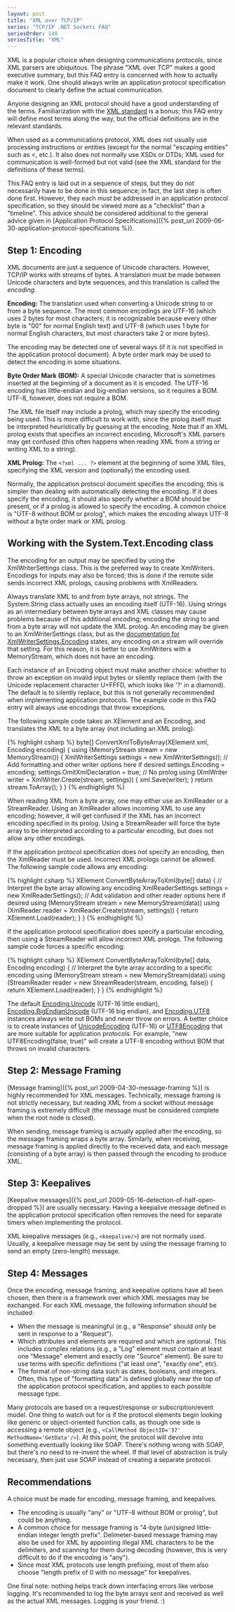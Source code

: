 ```yaml
---
layout: post
title: "XML over TCP/IP"
series: "TCP/IP .NET Sockets FAQ"
seriesOrder: 140
seriesTitle: "XML"
---
```

XML is a popular choice when designing communications protocols, since XML parsers are ubiquitous. The phrase "XML over TCP" makes a good executive summary, but this FAQ entry is concerned with how to actually make it work. One should always write an application protocol specification document to clearly define the actual communication.

Anyone designing an XML protocol should have a good understanding of the terms. Familiarization with the [XML standard](http://www.w3.org/TR/2008/REC-xml-20081126/) is a bonus; this FAQ entry will define most terms along the way, but the official definitions are in the relevant standards.

When used as a communications protocol, XML does not usually use processing instructions or entities (except for the normal "escaping entities" such as &lt;, etc.). It also does not normally use XSDs or DTDs; XML used for communication is well-formed but not valid (see the XML standard for the definitions of these terms).

This FAQ entry is laid out in a sequence of steps, but they do not necessarily have to be done in this sequence; in fact, the last step is often done first. However, they each _must_ be addressed in an application protocol specification, so they should be viewed more as a "checklist" than a "timeline". This advice should be considered additional to the general advice given in [Application Protocol Specifications]({% post_url 2009-06-30-application-protocol-specifications %}).

## Step 1: Encoding

XML documents are just a sequence of Unicode characters. However, TCP/IP works with streams of bytes. A translation must be made between Unicode characters and byte sequences, and this translation is called the _encoding_.

<div class="alert alert-info" markdown="1">
<i class="fa fa-hand-o-right fa-2x pull-left"></i>

**Encoding:** The translation used when converting a Unicode string to or from a byte sequence. The most common encodings are UTF-16 (which uses 2 bytes for most characters; it is recognizable because every other byte is "00" for normal English text) and UTF-8 (which uses 1 byte for normal English characters, but most characters take 2 or more bytes).
</div>

The encoding may be detected one of several ways (if it is not specified in the application protocol document). A byte order mark may be used to detect the encoding in some situations.

<div class="alert alert-info" markdown="1">
<i class="fa fa-hand-o-right fa-2x pull-left"></i>

**Byte Order Mark (BOM):** A special Unicode character that is sometimes inserted at the beginning of a document as it is encoded. The UTF-16 encoding has little-endian and big-endian versions, so it requires a BOM. UTF-8, however, does not require a BOM.
</div>

The XML file itself may include a prolog, which may specify the encoding being used. This is more difficult to work with, since the prolog itself must be interpreted heuristically by guessing at the encoding. Note that if an XML prolog exists that specifies an incorrect encoding, Microsoft's XML parsers may get confused (this often happens when reading XML from a string or writing XML to a string).

<div class="alert alert-info" markdown="1">
<i class="fa fa-hand-o-right fa-2x pull-left"></i>

**XML Prolog:** The `<?xml ... ?>` element at the beginning of some XML files, specifying the XML version and (optionally) the encoding used.
</div>

Normally, the application protocol document specifies the encoding; this is simpler than dealing with automatically detecting the encoding. If it does specify the encoding, it should also specify whether a BOM should be present, or if a prolog is allowed to specify the encoding. A common choice is "UTF-8 without BOM or prolog", which makes the encoding always UTF-8 without a byte order mark or XML prolog.

## Working with the System.Text.Encoding class

The encoding for an output may be specified by using the XmlWriterSettings class. This is the preferred way to create XmlWriters. Encodings for inputs may also be forced; this is done if the remote side sends incorrect XML prologs, causing problems with XmlReaders.

Always translate XML to and from byte arrays, not strings. The System.String class actually uses an encoding itself (UTF-16). Using strings as an intermediary between byte arrays and XML classes may cause problems because of this additional encoding; encoding the string to and from a byte array will not update the XML prolog. An encoding may be given to an XmlWriterSettings class, but as the [documentation for XmlWriterSettings.Encoding](http://msdn.microsoft.com/en-us/library/system.xml.xmlwritersettings.encoding.aspx?WT.mc_id=DT-MVP-5000058) states, any encoding on a stream will override that setting. For this reason, it is better to use XmlWriters with a MemoryStream, which does not have an encoding.

Each instance of an Encoding object must make another choice: whether to throw an exception on invalid input bytes or silently replace them (with the Unicode replacement character U+FFFD, which looks like '?' in a diamond). The default is to silently replace, but this is not generally recommended when implementing application protocols. The example code in this FAQ entry will always use encodings that throw exceptions.

The following sample code takes an XElement and an Encoding, and translates the XML to a byte array (not including an XML prolog):

{% highlight csharp %}
byte[] ConvertXmlToByteArray(XElement xml, Encoding encoding)
{
    using (MemoryStream stream = new MemoryStream())
    {
        XmlWriterSettings settings = new XmlWriterSettings();
        // Add formatting and other writer options here if desired
        settings.Encoding = encoding;
        settings.OmitXmlDeclaration = true; // No prolog
        using (XmlWriter writer = XmlWriter.Create(stream, settings))
        {
            xml.Save(writer);
        }
        return stream.ToArray();
    }
}
{% endhighlight %}

When reading XML from a byte array, one may either use an XmlReader or a StreamReader. Using an XmlReader allows incoming XML to use any encoding; however, it will get confused if the XML has an incorrect encoding specified in its prolog. Using a StreamReader will force the byte array to be interpreted according to a particular encoding, but does not allow any other encodings.

If the application protocol specification does not specify an encoding, then the XmlReader must be used. Incorrect XML prologs cannot be allowed. The following sample code allows any encoding:

{% highlight csharp %}
XElement ConvertByteArrayToXml(byte[] data)
{
    // Interpret the byte array allowing any encoding
    XmlReaderSettings settings = new XmlReaderSettings();
    // Add validation and other reader options here if desired
    using (MemoryStream stream = new MemoryStream(data))
    using (XmlReader reader = XmlReader.Create(stream, settings))
    {
        return XElement.Load(reader);
    }
}
{% endhighlight %}

If the application protocol specification does specify a particular encoding, then using a StreamReader will allow incorrect XML prologs. The following sample code forces a specific encoding:

{% highlight csharp %}
XElement ConvertByteArrayToXml(byte[] data, Encoding encoding)
{
    // Interpret the byte array according to a specific encoding
    using (MemoryStream stream = new MemoryStream(data))
    using (StreamReader reader = new StreamReader(stream, encoding, false))
    {
        return XElement.Load(reader);
    }
}
{% endhighlight %}

The default [Encoding.Unicode](http://msdn.microsoft.com/en-us/library/system.text.encoding.unicode.aspx?WT.mc_id=DT-MVP-5000058) (UTF-16 little endian), [Encoding.BigEndianUnicode](http://msdn.microsoft.com/en-us/library/system.text.encoding.bigendianunicode.aspx?WT.mc_id=DT-MVP-5000058) (UTF-16 big endian), and [Encoding.UTF8](http://msdn.microsoft.com/en-us/library/system.text.encoding.utf8.aspx?WT.mc_id=DT-MVP-5000058) instances always write out BOMs and never throw on errors. A better choice is to create instances of [UnicodeEncoding](http://msdn.microsoft.com/en-us/library/system.text.unicodeencoding.aspx?WT.mc_id=DT-MVP-5000058) (UTF-16) or [UTF8Encoding](http://msdn.microsoft.com/en-us/library/system.text.utf8encoding.aspx?WT.mc_id=DT-MVP-5000058) that are more suitable for application protocols. For example, "new UTF8Encoding(false, true)" will create a UTF-8 encoding without BOM that throws on invalid characters.

## Step 2: Message Framing

[Message framing]({% post_url 2009-04-30-message-framing %}) is highly recommended for XML messages. Technically, message framing is not strictly necessary, but reading XML from a socket without message framing is extremely difficult (the message must be considered complete when the root node is closed).

When sending, message framing is actually applied after the encoding, so the message framing wraps a byte array. Similarly, when receiving, message framing is applied directly to the received data, and each message (consisting of a byte array) is then passed through the encoding to produce XML.

## Step 3: Keepalives

[Keepalive messages]({% post_url 2009-05-16-detection-of-half-open-dropped %}) are usually necessary. Having a keepalive message defined in the application protocol specification often removes the need for separate timers when implementing the protocol.

XML keepalive messages (e.g., `<keepalive/>`) are not normally used. Usually, a keepalive message may be sent by using the message framing to send an empty (zero-length) message.

## Step 4: Messages

Once the encoding, message framing, and keepalive options have all been chosen, then there is a framework over which XML messages may be exchanged. For each XML message, the following information should be included:

- When the message is meaningful (e.g., a "Response" should only be sent in response to a "Request").
- Which attributes and elements are required and which are optional. This includes complex relations (e.g., a "Log" element must contain at least one "Message" element and exactly one "Source" element). Be sure to use terms with specific definitions ("at least one", "exactly one", etc).
- The format of non-string data such as dates, booleans, and integers. Often, this type of "formatting data" is defined globally near the top of the application protocol specification, and applies to each possible message type.

Many protocols are based on a request/response or subscription/event model. One thing to watch out for is if the protocol elements begin looking like generic or object-oriented function calls, as though one side is accessing a remote object (e.g., `<CallMethod ObjectID='37' MethodName='GetData'/>`). At this point, the protocol will devolve into something eventually looking like SOAP. There's nothing wrong with SOAP, but there's no need to re-invent the wheel. If that level of abstraction is truly necessary, then just use SOAP instead of creating a separate protocol.

## Recommendations

A choice must be made for encoding, message framing, and keepalives.

 - The encoding is usually "any" or "UTF-8 without BOM or prolog", but could be anything.
 - A common choice for message framing is "4-byte (un)signed little-endian integer length prefix". Delimeter-based message framing may also be used for XML by appointing illegal XML characters to be the delimiters, and scanning for them during decoding (however, this is very difficult to do if the encoding is "any").
 - Since most XML protocols use length prefixing, most of them also choose "length prefix of 0 with no message" for keepalives.

One final note: nothing helps track down interfacing errors like verbose logging. It's recommended to log the byte arrays sent and received as well as the actual XML messages. Logging is your friend. :)
